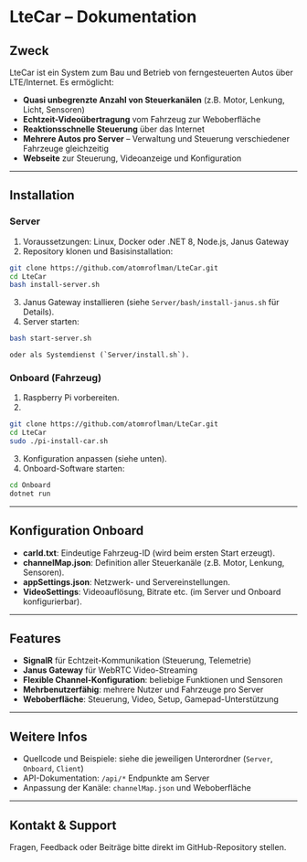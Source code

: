 # LteCar – Dokumentation

## Zweck

LteCar ist ein System zum Bau und Betrieb von ferngesteuerten Autos über LTE/Internet. Es ermöglicht:
- **Quasi unbegrenzte Anzahl von Steuerkanälen** (z.B. Motor, Lenkung, Licht, Sensoren)
- **Echtzeit-Videoübertragung** vom Fahrzeug zur Weboberfläche
- **Reaktionsschnelle Steuerung** über das Internet
- **Mehrere Autos pro Server** – Verwaltung und Steuerung verschiedener Fahrzeuge gleichzeitig
- **Webseite** zur Steuerung, Videoanzeige und Konfiguration

---

## Installation

### Server

1. Voraussetzungen: Linux, Docker oder .NET 8, Node.js, Janus Gateway
2. Repository klonen und Basisinstallation:
```bash
git clone https://github.com/atomroflman/LteCar.git
cd LteCar
bash install-server.sh
```
3. Janus Gateway installieren (siehe `Server/bash/install-janus.sh` für Details).
4. Server starten:
```bash
bash start-server.sh
```
    oder als Systemdienst (`Server/install.sh`).

### Onboard (Fahrzeug)

1. Raspberry Pi vorbereiten.
2. 
```bash
git clone https://github.com/atomroflman/LteCar.git
cd LteCar
sudo ./pi-install-car.sh
```
3. Konfiguration anpassen (siehe unten).
4. Onboard-Software starten:
```bash
cd Onboard
dotnet run
```

---

## Konfiguration Onboard

- **carId.txt**: Eindeutige Fahrzeug-ID (wird beim ersten Start erzeugt).
- **channelMap.json**: Definition aller Steuerkanäle (z.B. Motor, Lenkung, Sensoren).
- **appSettings.json**: Netzwerk- und Servereinstellungen.
- **VideoSettings**: Videoauflösung, Bitrate etc. (im Server und Onboard konfigurierbar).

---

## Features

- **SignalR** für Echtzeit-Kommunikation (Steuerung, Telemetrie)
- **Janus Gateway** für WebRTC Video-Streaming
- **Flexible Channel-Konfiguration**: beliebige Funktionen und Sensoren
- **Mehrbenutzerfähig**: mehrere Nutzer und Fahrzeuge pro Server
- **Weboberfläche**: Steuerung, Video, Setup, Gamepad-Unterstützung

---

## Weitere Infos

- Quellcode und Beispiele: siehe die jeweiligen Unterordner (`Server`, `Onboard`, `Client`)
- API-Dokumentation: `/api/*` Endpunkte am Server
- Anpassung der Kanäle: `channelMap.json` und Weboberfläche

---

## Kontakt & Support

Fragen, Feedback oder Beiträge bitte direkt im GitHub-Repository stellen.
